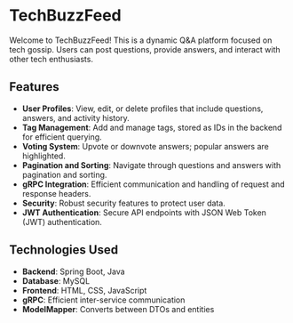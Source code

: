 # TechBuzzFeed

Welcome to TechBuzzFeed! This is a dynamic Q&A platform focused on tech gossip. Users can post questions, provide answers, and interact with other tech enthusiasts.

## Features

- **User Profiles**: View, edit, or delete profiles that include questions, answers, and activity history.
- **Tag Management**: Add and manage tags, stored as IDs in the backend for efficient querying.
- **Voting System**: Upvote or downvote answers; popular answers are highlighted.
- **Pagination and Sorting**: Navigate through questions and answers with pagination and sorting.
- **gRPC Integration**: Efficient communication and handling of request and response headers.
- **Security**: Robust security features to protect user data.
- **JWT Authentication**: Secure API endpoints with JSON Web Token (JWT) authentication.

## Technologies Used

- **Backend**: Spring Boot, Java
- **Database**: MySQL
- **Frontend**: HTML, CSS, JavaScript
- **gRPC**: Efficient inter-service communication
- **ModelMapper**: Converts between DTOs and entities
